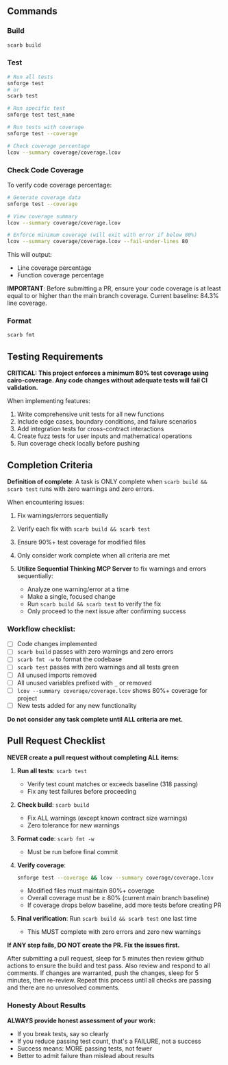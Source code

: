 ## Commands

### Build

```bash
scarb build
```

### Test

```bash
# Run all tests
snforge test
# or
scarb test

# Run specific test
snforge test test_name

# Run tests with coverage
snforge test --coverage

# Check coverage percentage
lcov --summary coverage/coverage.lcov
```

### Check Code Coverage

To verify code coverage percentage:

```bash
# Generate coverage data
snforge test --coverage

# View coverage summary
lcov --summary coverage/coverage.lcov

# Enforce minimum coverage (will exit with error if below 80%)
lcov --summary coverage/coverage.lcov --fail-under-lines 80
```

This will output:

- Line coverage percentage
- Function coverage percentage

**IMPORTANT**: Before submitting a PR, ensure your code coverage is at least equal to or higher than the main branch coverage. Current baseline: 84.3% line coverage.

### Format

```bash
scarb fmt
```

## Testing Requirements

**CRITICAL: This project enforces a minimum 80% test coverage using cairo-coverage. Any code changes without adequate tests will fail CI validation.**

When implementing features:

1. Write comprehensive unit tests for all new functions
2. Include edge cases, boundary conditions, and failure scenarios
3. Add integration tests for cross-contract interactions
4. Create fuzz tests for user inputs and mathematical operations
5. Run coverage check locally before pushing

## Completion Criteria

**Definition of complete**: A task is ONLY complete when `scarb build && scarb test` runs with zero warnings and zero errors.

When encountering issues:

1. Fix warnings/errors sequentially
2. Verify each fix with `scarb build && scarb test`
3. Ensure 90%+ test coverage for modified files
5. Only consider work complete when all criteria are met

2. **Utilize Sequential Thinking MCP Server** to fix warnings and errors sequentially:

   - Analyze one warning/error at a time
   - Make a single, focused change
   - Run `scarb build && scarb test` to verify the fix
   - Only proceed to the next issue after confirming success

### Workflow checklist:

- [ ] Code changes implemented
- [ ] `scarb build` passes with zero warnings and zero errors
- [ ] `scarb fmt -w` to format the codebase
- [ ] `scarb test` passes with zero warnings and all tests green
- [ ] All unused imports removed
- [ ] All unused variables prefixed with `_` or removed
- [ ] `lcov --summary coverage/coverage.lcov` shows 80%+ coverage for project
- [ ] New tests added for any new functionality

**Do not consider any task complete until ALL criteria are met.**

## Pull Request Checklist

**NEVER create a pull request without completing ALL items:**

1. **Run all tests**: `scarb test`
   - Verify test count matches or exceeds baseline (318 passing)
   - Fix any test failures before proceeding
2. **Check build**: `scarb build`
   - Fix ALL warnings (except known contract size warnings)
   - Zero tolerance for new warnings
3. **Format code**: `scarb fmt -w`

   - Must be run before final commit

4. **Verify coverage**:

   ```bash
   snforge test --coverage && lcov --summary coverage/coverage.lcov
   ```

   - Modified files must maintain 80%+ coverage
   - Overall coverage must be ≥ 80% (current main branch baseline)
   - If coverage drops below baseline, add more tests before creating PR

5. **Final verification**: Run `scarb build && scarb test` one last time
   - This MUST complete with zero errors and zero new warnings

**If ANY step fails, DO NOT create the PR. Fix the issues first.**

After submitting a pull request, sleep for 5 minutes then review github actions to ensure the build and test pass. Also review and respond to all comments. If changes are warranted, push the changes, sleep for 5 minutes, then re-review. Repeat this process until all checks are passing and there are no unresolved comments.

### Honesty About Results

**ALWAYS provide honest assessment of your work:**

- If you break tests, say so clearly
- If you reduce passing test count, that's a FAILURE, not a success
- Success means: MORE passing tests, not fewer
- Better to admit failure than mislead about results